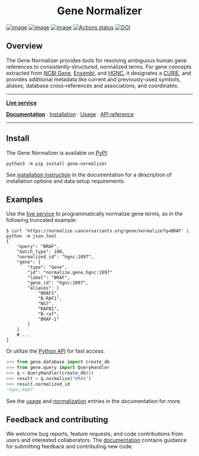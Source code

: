 <h1 align="center">
Gene Normalizer
</h1>

[![image](https://img.shields.io/pypi/v/gene-normalizer.svg)](https://pypi.python.org/pypi/gene-normalizer) [![image](https://img.shields.io/pypi/l/gene-normalizer.svg)](https://pypi.python.org/pypi/gene-normalizer) [![image](https://img.shields.io/pypi/pyversions/gene-normalizer.svg)](https://pypi.python.org/pypi/gene-normalizer) [![Actions status](https://github.com/cancervariants/gene-normalization/actions/workflows/checks.yaml/badge.svg)](https://github.com/cancervariants/gene-normalization/actions/workflows/checks.yaml) [![DOI](https://zenodo.org/badge/309797998.svg)](https://zenodo.org/badge/latestdoi/309797998)

## Overview
<!-- description -->
The Gene Normalizer provides tools for resolving ambiguous human gene references to consistently-structured, normalized terms. For gene concepts extracted from [NCBI Gene](https://www.ncbi.nlm.nih.gov/gene/), [Ensembl](https://useast.ensembl.org/index.html), and [HGNC](https://www.genenames.org/), it designates a [CURIE](https://en.wikipedia.org/wiki/CURIE), and provides additional metadata like current and previously-used symbols, aliases, database cross-references and associations, and coordinates.
<!-- /description -->
---

**[Live service](https://normalize.cancervariants.org/gene)**

**[Documentation](https://gene-normalizer.readthedocs.io/latest/)** · [Installation](https://gene-normalizer.readthedocs.io/latest/install.html) · [Usage](https://gene-normalizer.readthedocs.io/latest/usage.html) · [API reference](https://gene-normalizer.readthedocs.io/latest/api/index.html)

---

## Install

The Gene Normalizer is available on [PyPI](https://pypi.org/project/gene-normalizer/):

```shell
python3 -m pip install gene-normalizer
```

See [installation instruction](https://gene-normalizer.readthedocs.io/latest/install.html) in the documentation for a description of installation options and data setup requirements.

## Examples

Use the [live service](https://normalize.cancervariants.org/gene) to programmatically normalize gene terms, as in the following truncated example:

```shell
$ curl 'https://normalize.cancervariants.org/gene/normalize?q=BRAF' | python -m json.tool
{
    "query": "BRAF",
    "match_type": 100,
    "normalized_id": "hgnc:1097",
    "gene": {
        "type": "Gene",
        "id": "normalize.gene.hgnc:1097"
        "label": "BRAF",
        "gene_id": "hgnc:1097",
        "aliases": [
            "BRAF1",
            "B-RAF1",
            "NS7",
            "RAFB1",
            "B-raf",
            "BRAF-1"
        ]
    }
    # ...
}
```

Or utilize the [Python API](https://gene-normalizer.readthedocs.io/latest/api/query_api.html) for fast access:

```python
>>> from gene.database import create_db
>>> from gene.query import QueryHandler
>>> q = QueryHandler(create_db())
>>> result = q.normalize("KRAS")
>>> result.normalized_id
'hgnc:6407'
```

See the [usage](https://gene-normalizer.readthedocs.io/latest/usage.html) and [normalization](https://gene-normalizer.readthedocs.io/latest/normalizing_data/normalization.html) entries in the documentation for more.

## Feedback and contributing

We welcome bug reports, feature requests, and code contributions from users and interested collaborators. The [documentation](https://gene-normalizer.readthedocs.io/latest/contributing.html) contains guidance for submitting feedback and contributing new code.
